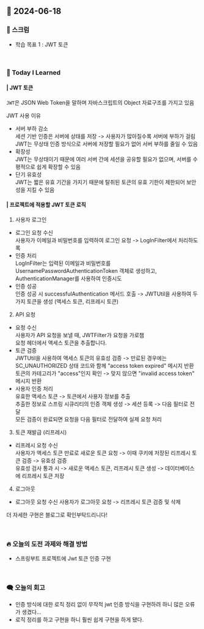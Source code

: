 ## 📆 2024-06-18

### 🔔 스크럼

- 학습 목표 1 : JWT 토큰

<br/>

### 🚀 Today I Learned

#### | JWT 토큰

`JWT`은 JSON Web Token을 말하며 자바스크립트의 Object 자료구조를 가지고 있음

JWT 사용 이유

- 서버 부하 감소  
  세션 기반 인증은 서버에 상태를 저장 -> 사용자가 많아질수록 서버에 부하가 걸림  
  JWT는 무상태 인증 방식으로 서버에 저장할 필요가 없어 서버 부하를 줄일 수 있음
- 확장성  
  JWT는 무상태이기 때문에 여러 서버 간에 세션을 공유할 필요가 없으며, 서버를 수평적으로 쉽게 확장할 수 있음
- 단기 유효성  
  JWT는 짧은 유효 기간을 가지기 때문에 탈취된 토큰의 유효 기한이 제한되어 보안성을 지킬 수 있음

#### | 프로젝트에 적용할 JWT 토큰 로직

1. 사용자 로그인

- 로그인 요청 수신  
  사용자가 이메일과 비밀번호를 입력하여 로그인 요청 -> LogInFilter에서 처리하도록
- 인증 처리  
  LogInFilter는 입력된 이메일과 비밀번호를 UsernamePasswordAuthenticationToken 객체로 생성하고, AuthenticationManager를 사용하여 인증시도
- 인증 성공  
  인증 성공 시 successfulAuthentication 메서드 호출 -> JWTUtil을 사용하여 두 가지 토큰을 생성 (액세스 토큰, 리프레시 토큰)

2. API 요청

- 요청 수신  
  사용자가 API 요청을 보낼 때, JWTFilter가 요청을 가로챔  
  요청 헤더에서 액세스 토큰을 추출합니다.
- 토큰 검증  
  JWTUtil을 사용하여 액세스 토큰의 유효성 검증 -> 만료된 경우에는 SC_UNAUTHORIZED 상태 코드와 함께 "access token expired" 메시지 반환  
  토큰의 카테고리가 "access"인지 확인 -> 맞지 않으면 "invalid access token" 메시지 반환
- 사용자 인증 처리  
  유효한 액세스 토큰 -> 토큰에서 사용자 정보를 추출  
  추출한 정보로 스프링 시큐리티의 인증 객체 생성 -> 세션 등록 -> 다음 필터로 전달  
  모든 검증이 완료되면 요청을 다음 필터로 전달하여 실제 요청 처리

3. 토큰 재발급 (리프레시)

- 리프레시 요청 수신  
  사용자가 액세스 토큰 만료로 새로운 토큰 요청 -> 이때 쿠키에 저장된 리프레시 토큰 검증 -> 유효성 검증  
  유효성 검사 통과 시 -> 새로운 액세스 토큰, 리프레시 토큰 생성 -> 데이터베이스에 리프레시 토큰 저장

4. 로그아웃

- 로그아웃 요청 수신
  사용자가 로그아웃 요청 -> 리프레시 토큰 검증 및 삭제

더 자세한 구현은 블로그로 확인부탁드리니다!

<br/>

### 🔥 오늘의 도전 과제와 해결 방법

- 스프링부트 프로젝트에 Jwt 토큰 인증 구현

<br/>

### 🗨️ 오늘의 회고

<!--
- 오늘의 학습 경험에 대한 자유로운 생각이나 느낀 점을 기록합니다.
- 성공적인 점, 개선해야 할 점, 새롭게 시도하고 싶은 방법 등을 포함할 수 있습니다.-->

- 인증 방식에 대한 로직 정리 없이 무작적 jwt 인증 방식을 구현하려 하니 많은 오류가 생겼다...
- 로직 정리를 하고 구현을 하니 훨씬 쉽게 구현을 하게 됐다.
